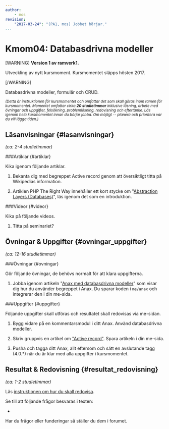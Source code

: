 ```yaml
---
author:
    - mos
revision:
    "2017-03-24": "(PA1, mos) Jobbet börjar."
...
```

Kmom04: Databasdrivna modeller
==================================

[WARNING]
**Version 1 av ramverk1.**

Utveckling av nytt kursmoment. Kursmomentet släpps hösten 2017.

[/WARNING]

Databasdrivna modeller, formulär och CRUD.

<!--stop-->



<small><i>(Detta är instruktionen för kursmomentet och omfattar det som skall göras inom ramen för kursmomentet. Momentet omfattar cirka **20 studietimmar** inklusive läsning, arbete med övningar och uppgifter, felsökning, problemlösning, redovisning och eftertanke. Läs igenom hela kursmomentet innan du börjar jobba. Om möjligt -- planera och prioritera var du vill lägga tiden.)</i></small>



Läsanvisningar  {#lasanvisningar}
---------------------------------

*(ca: 2-4 studietimmar)*



###Artiklar {#artiklar}

Kika igenom följande artiklar.

1. Bekanta dig med begreppet Active record genom att översiktligt titta på Wikipedias information.

1. Artiklen PHP The Right Way innehåller ett kort stycke om "[Abstraction Layers (Databases)](http://www.phptherightway.com/#databases_abstraction_layers)", läs igenom det som en introduktion.



###Videor {#videor}

Kika på följande videos.

1. Titta på seminariet?



Övningar & Uppgifter  {#ovningar_uppgifter}
-------------------------------------------

*(ca: 12-16 studietimmar)*



###Övningar {#ovningar}

Gör följande övningar, de behövs normalt för att klara uppgifterna.

1. Jobba igenom artikeln "[Anax med databasdrivna modeller](kunskap/XXX)" som visar dig hur du använder begreppet i Anax. Du sparar koden i `me/anax` och integrerar den i din me-sida.



###Uppgifter {#uppgifter}

Följande uppgifter skall utföras och resultatet skall redovisas via me-sidan.

1. Bygg vidare på en kommentarsmodul i ditt Anax. Använd databasdrivna modeller.

1. Skriv gruppvis en artikel om ["Active record"](uppgift/skriv-artikel-om-active-record). Spara artikeln i din me-sida.

1. Pusha och tagga ditt Anax, allt eftersom och sätt en avslutande tagg (4.0.\*) när du är klar med alla uppgifter i kursmomentet.



Resultat & Redovisning  {#resultat_redovisning}
-----------------------------------------------

*(ca: 1-2 studietimmar)*

Läs [instruktionen om hur du skall redovisa](./../redovisa).

Se till att följande frågor besvaras i texten:

* 

Har du frågor eller funderingar så ställer du dem i forumet.
